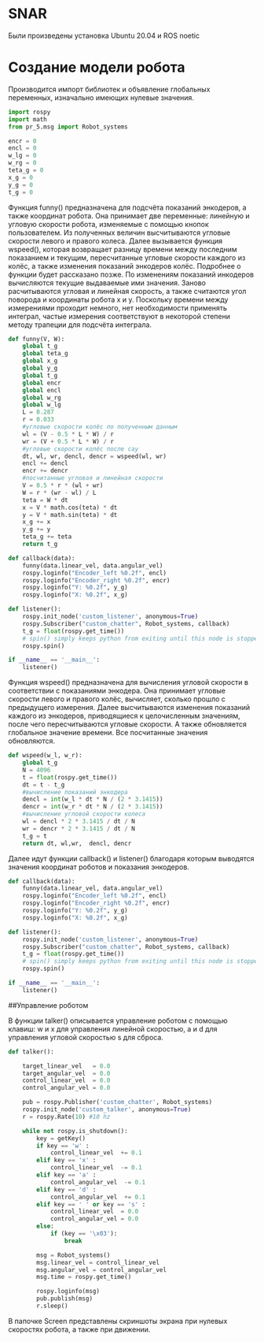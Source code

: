 # SNAR
Были произведены установка Ubuntu 20.04 и ROS noetic
# Создание модели робота
Производится импорт библиотек и объявление глобальных переменных, изначально имеющих нулевые значения.

```python
import rospy
import math
from pr_5.msg import Robot_systems

encr = 0
encl = 0
w_lg = 0
w_rg = 0
teta_g = 0
x_g = 0
y_g = 0
t_g = 0
```
Функция funny() предназначена для подсчёта показаний энкодеров, а также координат робота. Она принимает две переменные: линейную и угловую скорости робота, изменяемые с помощью кнопок пользователем. Из полученных величин высчитываются угловые скорости левого и правого колеса. Далее вызывается функция wspeed(), которая возвращает разницу времени между последним показанием и текущим, пересчитанные угловые скорости каждого из колёс, а также изменения показаний энкодеров колёс. Подробнее о функции будет рассказано позже.
По изменениям показаний инкодеров вычисляются текущие выдаваемые ими значения. Заново расчитываются угловая и линейная скорость, а также считаются угол поворода и координаты робота x и y. Поскольку времени между измерениями проходит немного, нет необходимости применять интеграл, частые измерения соответствуют в некоторой степени методу трапеции для подсчёта интеграла.


```python
def funny(V, W):
    global t_g
    global teta_g
    global x_g
    global y_g
    global t_g
    global encr
    global encl
    global w_rg
    global w_lg
    L = 0.287
    r = 0.033
    #угловые скорости колёс по полученным данным
    wl = (V - 0.5 * L * W) / r
    wr = (V + 0.5 * L * W) / r
    #угловые скорости колёс после сау
    dt, wl, wr, dencl, dencr = wspeed(wl, wr)
    encl += dencl
    encr += dencr
    #посчитанные угловая и линейная скорости
    V = 0.5 * r * (wl + wr)
    W = r * (wr - wl) / L
    teta = W * dt
    x = V * math.cos(teta) * dt
    y = V * math.sin(teta) * dt
    x_g += x
    y_g += y
    teta_g += teta
    return t_g

def callback(data):
    funny(data.linear_vel, data.angular_vel)
    rospy.loginfo("Encoder_left %0.2f", encl)
    rospy.loginfo("Encoder_right %0.2f", encr)
    rospy.loginfo("Y: %0.2f", y_g)
    rospy.loginfo("X: %0.2f", x_g)

def listener():
    rospy.init_node('custom_listener', anonymous=True)
    rospy.Subscriber("custom_chatter", Robot_systems, callback)
    t_g = float(rospy.get_time())
    # spin() simply keeps python from exiting until this node is stopped
    rospy.spin()

if __name__ == '__main__':
    listener()
```

Функция wspeed() предназначена для вычисления угловой скорости в соответствии с показаниями энкодера. Она принимает угловые скорости левого и правого колёс, вычисляет, сколько прошло с предыдущего измерения. Далее высчитываются изменения показаний каждого из энкодеров, приводящиеся к целочисленным значениям, после чего пересчитываются угловые скорости. А также обновляется глобальное значение времени. Все посчитанные значения обновляются. 

```python
def wspeed(w_l, w_r):
    global t_g
    N = 4096
    t = float(rospy.get_time())
    dt = t - t_g
    #вычисление показаний энкодера
    dencl = int(w_l * dt * N / (2 * 3.1415))
    dencr = int(w_r * dt * N / (2 * 3.1415))
    #вычисление угловой скорости колеса
    wl = dencl * 2 * 3.1415 / dt / N
    wr = dencr * 2 * 3.1415 / dt / N
    t_g = t
    return dt, wl,wr,  dencl, dencr
```

Далее идут функции callback() и listener() благодаря которым выводятся значения координат роботов и показания энкодеров.

```python
def callback(data):
    funny(data.linear_vel, data.angular_vel)
    rospy.loginfo("Encoder_left %0.2f", encl)
    rospy.loginfo("Encoder_right %0.2f", encr)
    rospy.loginfo("Y: %0.2f", y_g)
    rospy.loginfo("X: %0.2f", x_g)

def listener():
    rospy.init_node('custom_listener', anonymous=True)
    rospy.Subscriber("custom_chatter", Robot_systems, callback)
    t_g = float(rospy.get_time())
    # spin() simply keeps python from exiting until this node is stopped
    rospy.spin()

if __name__ == '__main__':
    listener()
```
##Управление роботом

В функции talker() описывается управление роботом с помощью клавиш: 
w и x для управления линейной скоростью, 
a и d для управления угловой скоростью
s для сброса.

```python
def talker():

    target_linear_vel   = 0.0
    target_angular_vel  = 0.0
    control_linear_vel  = 0.0
    control_angular_vel = 0.0

    pub = rospy.Publisher('custom_chatter', Robot_systems)
    rospy.init_node('custom_talker', anonymous=True)
    r = rospy.Rate(10) #10 hz

    while not rospy.is_shutdown():
        key = getKey()
        if key == 'w' :
            control_linear_vel  += 0.1
        elif key == 'x' :
            control_linear_vel  -= 0.1
        elif key == 'a' :
            control_angular_vel  -= 0.1
        elif key == 'd' :
            control_angular_vel  += 0.1
        elif key == ' ' or key == 's' :
            control_linear_vel  = 0.0
            control_angular_vel = 0.0
        else:
            if (key == '\x03'):
                break

        msg = Robot_systems()
        msg.linear_vel = control_linear_vel
        msg.angular_vel = control_angular_vel
        msg.time = rospy.get_time()

        rospy.loginfo(msg)
        pub.publish(msg)
        r.sleep()

```
В папочке Screen представлены скриншоты экрана при нулевых скоростях робота, а также при движении.
